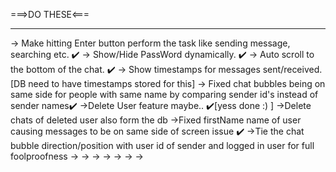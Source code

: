 <!--//NAVBAR OG {


// import React from 'react'
// import { useDispatch, useSelector } from 'react-redux'
// import appStore from '../utils/appStore'
// import { Link, useNavigate } from 'react-router-dom'
// import { BASE_URL } from '../utils/constants'
// import axios from 'axios'
// import { removeUser } from '../utils/userSlice' 

// const Navbar = () => {
//   const dispatch = useDispatch();
//   const user = useSelector((store)=>store.user);
//   const navigate = useNavigate();
  
  
//  //this removes cookie from user's browser
//  const handleLogout = async()=>{
//   try{
//   const logOut = await axios.post(BASE_URL + '/logout',{},{withCredentials:true});
//   //this removes info from userSlice
//   dispatch(removeUser());
//   //navigate to login page
//     navigate("/login");

//   }catch(err){
//     console.log(err);
//   }
//  }
  
 
//   // console.log(user);

//   return (
//     <div>
      
//       <div className="navbar bg-base-300">
//   <div className="flex-1">
//     <Link to="/feed" className="btn btn-ghost text-xl">💻DevTinder</Link>
//   </div>
//   <div className="flex-none gap-2 mx-5">
//     <div className="form-control">
      
//     </div>

//     {/* Only showing pic if present in the slice/ after userInfo retrieval from backend/DB */}
//     {user && (<div className="dropdown dropdown-end flex">
//       <p className='my-2 pr-5'>Welcome {user.firstName} </p>
//       <div tabIndex={0} role="button" className="btn btn-ghost btn-circle avatar">
//         <div className="w-10 rounded-full">
//           <img
//             alt="User Photo"
//             src={user.photoUrl}
//              />
//         </div>
//       </div>
//       <ul
//         tabIndex={0}
//         className="menu menu-sm dropdown-content bg-slate-800 rounded-box z-[1] mt-3 w-52 p-2 shadow ">
//         <li >
//           <Link to="/profile" className="justify-between">
//             Profile
//             <span className="badge bg-slate-700">New</span>
//           </Link>
//         </li>
//         <li><Link to={'/connections'}>Connections</Link></li>
//         <li><Link to={"/requests"}>Requests</Link></li>
//         <li>
//           <Link to="/searchPage" className="justify-between">
//             Search
//             <span className="badge  bg-slate-700">Premium!</span>
//           </Link>
//         </li>
//         <li><Link to={"/feed"}>{"Find Devs " + " :)"}  </Link></li>
        
//         <li className='text-red-500'><Link to={"/deleteProfile"}>{"Delete Profile!"}  </Link></li>
        
//         <li><Link onClick={handleLogout}>Logout</Link></li>
    
//       </ul>
//     </div> )}
    

//   </div>
// </div>

//     </div>
//   )
// }

// export default Navbar} 
} -->

<!-- UserCard OG -->
<!--  {
import axios from 'axios';
import React from 'react'
import { BASE_URL, defaultUserPhoto } from '../utils/constants';
import { useDispatch, useSelector } from 'react-redux';
import { removeFeed } from '../utils/feedSlice';

const UserCard = ({user}) => {

  const {firstName, lastName, age, skills, photoUrl, gender, about, _id} = user;
  
  const dispatch = useDispatch();

  const handleUser = async(status, toUserId)=>{
    try{
      const res = await axios.post(BASE_URL + "/request/send/" + status + "/"  + toUserId, {}, {withCredentials:true});
      dispatch(removeFeed(toUserId));
      // console.log(res);
    }catch(err){
     console.log(err);
    }
   
  }

  
    
  return (
    user && (
    <div>
         
<div className="card card-compact w-96 shadow-xl m-auto my-10 bg-slate-700 ">
<figure className='h-48' >  
  <img className='p-2 rounded-xl max-w-full max-h-full '
    src={photoUrl? photoUrl : defaultUserPhoto}
    alt="UserImage" />
</figure>
<div className="card-body text-gray-400 overflow">
  <h2 className="card-title">{firstName + " " + lastName}</h2>
  <p>{age + ", " + gender}</p>
  <p>{about}</p>
  <p>skills: {skills}</p>
  <div className="card-actions justify-evenly ">
    <button className="btn btn-primary " onClick={()=>{handleUser("ignore", _id)}}>Ignored</button>

    <button className="btn btn-secondary" onClick={()=>{handleUser("interested", _id)}}>Interested</button>
  </div>
</div>
</div>

    </div>
    )
  )
}

export default UserCard
} -->


<!-- OG Edit Profile 
{
  import React, { useState } from 'react'
import UserCard from './userCard';
import axios from 'axios';
import { BASE_URL } from '../utils/constants';
import { useDispatch } from 'react-redux';
import { addUser } from '../utils/userSlice';

const EditProfile = ({user})=> {
    const dispatch = useDispatch();

  const [firstName, setFirstName] = useState(user.firstName);
  const [lastName, setLastName] = useState(user.lastName);
  const [age, setAge] = useState(user.age || "");
  const [about, setAbout] = useState(user.about || "");
  const [gender, setGender] = useState(user.gender || "");
  const [photoUrl, setPhotoUrl] = useState(user.photoUrl || "");
  const [skills, setSkills] = useState(user.skills || "");
  const [error, setError] = useState("");
  const [toast, setToast] = useState(false);
  
  

  const userInfo = {firstName, lastName, age, photoUrl, gender, about, skills}  ;

  //saving edited data in the DB
  const saveProfile = async()=>{
    try{
    //updating profile data   
    const res = await axios.patch(BASE_URL + "/profile/edit",{
        firstName,
        lastName,
        age,
        photoUrl,
        gender,
        about,
        skills
    }
       ,{withCredentials:true});
    //updating redux store userSlice to get latest/updated data of the user
        dispatch(addUser(res.data.data));

        //showing toast agter profile is updated
        setToast(true);
        //also removing this message after a few seconds
        setTimeout(()=>{
            setToast(false);
        },3000)

        // console.log(res);
        
    }catch(err){
        console.log(err);
        setError(err.response.data);
    }

  }

  return (
    <div className='flex justify-center my-6  text-gray-400' >
      
      <div className='flex justify-center mt-2 px-10 mb-56'>
      <div className="card w-96 shadow-xl bg-slate-700">
  <div className="card-body items-center text-center">
    <h2 className="card-title ">Edit Profile</h2>

    <label className="form-control w-full max-w-xs">
  <div className="label">
    <span className="label-text"> First Name</span>
     </div>
  <input type="text" placeholder="Type here" className="input input-bordered w-full max-w-xs" 
    onChange={(e)=>{setFirstName(e.target.value)}} value={firstName}
      
  />
 
</label>  

<label className="form-control w-full max-w-xs">
  <div className="label">
    <span className="label-text">Last Name</span>
     </div>
  <input type="text" placeholder="Type here" className="input input-bordered w-full max-w-xs" 
  onChange={(e)=>{setLastName(e.target.value)}} value={lastName} />

</label>  

<label className="form-control w-full max-w-xs">
  <div className="label">
    <span className="label-text"> Age </span>
     </div>
  <input type="text" placeholder="Type here" className="input input-bordered w-full max-w-xs" 
    onChange={(e)=>{setAge(e.target.value)}} value={age}
      
  />
 
</label>  

<label className="form-control w-full max-w-xs">
  <div className="label">
    <span className="label-text"> Gender </span>
     </div>
  <input type="body" placeholder="Type here" className="input input-bordered w-full max-w-xs" 
    onChange={(e)=>{setGender(e.target.value)}} value={gender}
      
  />
 
</label>  

<label className="form-control w-full max-w-xs">
  <div className="label">
    <span className="label-text"> About </span>
     </div>
  <input type="text" placeholder="Type here" className="input input-bordered w-full max-w-xs" 
    onChange={(e)=>{setAbout(e.target.value)}} value={about}
      
  />
 
</label>  

<label className="form-control w-full max-w-xs">
  <div className="label">
    <span className="label-text"> Skills </span>
     </div>
  <input type="text" placeholder="Type here" className="input input-bordered w-full max-w-xs" 
    onChange={(e)=>{setSkills(e.target.value)}} value={skills}
      
  />
 
</label>  

<label className="form-control w-full max-w-xs">
  <div className="label">
    <span className="label-text"> Photo Url</span>
     </div>
  <input type="url" placeholder="Type here" className="input input-bordered w-full max-w-xs" 
    onChange={(e)=>{setPhotoUrl(e.target.value)}} value={photoUrl} />
 
</label>  

<p className='text-lg text-red-500 mt-2'> {error} </p>
  

  
    <div className="card-actions py-2">
      <button className="btn btn-primary pt-0" onClick={saveProfile} >Save Profile</button>
    </div>
  </div>

  {/* TOAST */}
  {toast &&(
  <div className="toast toast-top toast-center z-10">
  <div className="alert alert-info ">
    <span >Profile Updated successfully!! </span>
  
  </div>
</div>
)}
  
</div>


    </div>

    <UserCard user={userInfo}/>

    </div>
  )
}

export default EditProfile
}

-->

<!-- OG REQUEST CARD
// {
import React from 'react'
import { BASE_URL, defaultUserPhoto } from '../utils/constants';
import axios from 'axios';
import { useDispatch } from 'react-redux';
import { removeRequests } from '../utils/requestSlice';

const RequestCard = ({request}) => {
    const dispatch = useDispatch();

    const handleRequest = async(status, requestId)=>{
        try{
            // console.log(status, requestId);
            const res = await axios.post(BASE_URL + "/request/review/" + status + "/" + requestId, {}, {withCredentials:true});
            // console.log(res); 
            // removing this request from the requestSlice
            dispatch(removeRequests(requestId));


        }catch(err){
            console.log(err);
        }
      
    }

    const {firstName, lastName, age, gender, skills, about, photoUrl} = request.fromUserId;
    const {_id} = request;
  return (
      <div className='p-2  text-gray-400'>
            <div className="card card-side bg-slate-700 shadow-xl w-1/2 m-auto mt-2">
        <figure className='p-2'>
            <img className='rounded-full w-full h-40 '
            src={photoUrl ? photoUrl :defaultUserPhoto }
            alt="User Pic"/>
        </figure>
        <div className="card-body">
          <h2 className="card-title">{firstName + " " + lastName}</h2>
          <p>{age + ", " + gender}</p>
          <p>{about}</p>
          
        </div>

        <div className="card-actions flex-col justify-center mr-10 ">
            
    <button className="btn btn-secondary w-full" onClick={()=>{handleRequest("accepted",_id )}}>Accept</button>
    <button className="btn btn-primary w-full" onClick={()=>{handleRequest("rejected",_id )}}>Reject</button>

          </div>

      </div>
          </div>
  )
}

export default RequestCard
// } -->

<!-- OG LOGIN
{
import axios from 'axios';
import React, { useState } from 'react'
import { addUser, removeUser } from '../utils/userSlice';
import { useDispatch } from 'react-redux';
import { useNavigate } from 'react-router-dom';
import { BASE_URL } from '../utils/constants';



const Login = () => {
  const[error, setError] = useState("");


  const dispatch = useDispatch();
  const navigate = useNavigate();

  const [showPassword, setShowPassword] = useState(false);
  const [emailId, setEmailId] = useState("Goku@gmail.com");
  const [password, setPassword] = useState("Kamehameha@123");
  const [isLoginForm, setIsLoginForm] = useState(true);
  const [firstName, setFirstName] = useState("");
  const [lastName, setLastName] = useState("");

  const handleSignUp = async()=>{
    try{
    const res = await axios.post(BASE_URL + "/signup", {firstName, lastName, emailId, password}, {withCredentials:true});
    dispatch(addUser(res.data.data));
    console.log(res);
    navigate("/profile");
    }catch(err){
      console.log(err?.response?.data);
    }
    
  }

  const handleLogin = async()=>{
    try{
      const res = await axios.post( BASE_URL + "/login",{emailId, password}, {withCredentials:true});
      dispatch(addUser(res.data));
      // console.log(res.data);
      navigate("/feed");

    }catch(err){
      console.log(err);
      setError(err?.response?.data);
    }
    
  }

  return (
    <div className='flex justify-center mt-10'>
      <div className="card w-96 shadow-xl bg-slate-700">
  <div className="card-body items-center text-center">
    <h2 className="card-title">{isLoginForm ? "Login" : "Sign Up"}</h2>

    {/*First Name, Last Name */}
    { !isLoginForm && (
    <>
    <label className="form-control w-full max-w-xs">
  <div className="label">
    <span className="label-text"> First Name </span>
     </div>
  <input type="text" placeholder="Type here" className="input input-bordered w-full max-w-xs" 
    onChange={(e)=>{setFirstName(e.target.value)}} value={firstName}/>
</label>
    
  <label className="form-control w-full max-w-xs">
  <div className="label">
    <span className="label-text"> Last Name </span>
     </div>
  <input type="text" placeholder="Type here" className="input input-bordered w-full max-w-xs" 
    onChange={(e)=>{setLastName(e.target.value)}} value={lastName}/>
</label>
    </>
    )}

    <label className="form-control w-full max-w-xs">
  <div className="label">
    <span className="label-text"> Email ID :</span>
     </div>
  <input type="text" placeholder="Type here" className="input input-bordered w-full max-w-xs" 
    onChange={(e)=>{setEmailId(e.target.value)}} value={emailId}/>
</label>  

<label className="form-control w-full max-w-xs">
  <div className="label">
    <span className="label-text">Password :  </span>
     </div>
  <input type={ showPassword ? "text" : "password"} placeholder="Type here" className="input input-bordered w-full max-w-xs" 
  onChange={(e)=>{setPassword(e.target.value)}} value={password} />

   <span className='Show/Hide-Password-Label hover:underline cursor-pointer text-end'
     onClick={()=>{setShowPassword(!showPassword)}}
     >{showPassword ? "Hide-Password" : "Show-Password"}</span>
  

  <p className='text-lg text-red-500 mt-2'> {error} </p>  
</label>  
  
    <div className="card-actions">

     { isLoginForm && <button className="btn btn-primary" onClick={handleLogin}>Login</button> }

      { !isLoginForm && <button className="btn btn-primary" onClick={handleSignUp}>Sign  Up</button> }
    </div>
    <p className='cursor-pointer hover:underline 'onClick={()=>{setIsLoginForm(!isLoginForm)}}>{ isLoginForm ? "New User? Signup Here!!" : "Existing User? Login Here"}</p>
    
  </div>
</div>
    </div>
  )
}

export default Login

}
 -->

<!-- OG CONNECTION CARD
// // {
// import React, { useState } from 'react'
// import { BASE_URL, defaultUserPhoto } from '../utils/constants';
// import { Link } from 'react-router-dom';
// import axios from 'axios';

// const ConnectionCard = ({connection}) => {

//  const [showConfirmation, setShowConfirmation] = useState(false);

//   const handleClick = () => {
//     setShowConfirmation(true);
//   };

//     const {_id ,firstName, lastName, age, gender, skills, about, photoUrl} = connection;

//     const handleConfirm = async () => {
//       //if confirmed yes then api call is made to remove friend and their char from db
//       const connectionRemoval = await axios.patch(BASE_URL + "/chat/unfriend/" + _id, {}, {withCredentials:true});
//       console.log(connectionRemoval); 
  
//       alert(connectionRemoval.data);
//       setShowConfirmation(false);
//       //reloads page which shows updated connection list
//       window.location.reload();
//     };
  
//     const handleCancel = () => {
//       setShowConfirmation(false);
//     };


//   return (
     
//     <div className='p-2 text-gray-400'>
      
//       <div className="card card-side bg-slate-700 shadow-xl w-1/2 m-auto mt-2 h-32  ">
//   <figure className='p-2 w-1/3'>
//      <img className='rounded-full w-fit h-24'
//       src={photoUrl ? photoUrl :defaultUserPhoto }
//       alt="User Pic"/>
//   </figure>
//   <div className="card-body flex text-left overflow-auto ">
//     <h2 className="card-title ">{firstName + " " + lastName}</h2>
//     <p>{age + ", " + gender}</p>
//     <p>{about}</p>
//   </div>
//   <div className='flex flex-col justify-center ml-2 mr-5'>
//     <Link to={"/chat/" + _id}>
//      <button className="btn btn-primary mb-2">Chat</button>
//      </Link>
//      <button className='btn' onClick={handleClick} >Unfriend</button>


//      {showConfirmation && (
//   <div className="fixed inset-0 bg-gray-700 bg-opacity-50 flex justify-center items-center z-10">
//     <div className="bg-gray-700 p-6 rounded-md shadow-lg w-11/12 max-w-md">
//       <h2 className="text-xl font-semibold mb-4 text-gray-300 text-center sm:text-lg">
//         Remove "{firstName + " " + lastName}" from connections, are you sure?
//       </h2>
//       <div className="flex justify-center sm:justify-between gap-4 sm:gap-6">
//         <button
//           onClick={handleConfirm}
//           className="bg-red-500 text-white px-6 py-3 rounded-md hover:bg-red-700 sm:px-4 sm:py-2"
//         >
//           Yes
//         </button>
//         <button
//           onClick={handleCancel}
//           className="bg-gray-300 text-gray-800 px-6 py-3 rounded-md hover:bg-gray-400 sm:px-4 sm:py-2"
//         >
//           No
//         </button>
//       </div>
//     </div>
//   </div>
// )}



//   </div>
  
// </div>
//     </div>

//   )
// }

// export default ConnectionCard
// // }
 -->

<!--OG REQUEUST CARD
// import React from 'react'
// import { BASE_URL, defaultUserPhoto } from '../utils/constants';
// import axios from 'axios';
// import { useDispatch } from 'react-redux';
// import { removeRequests } from '../utils/requestSlice';

// const RequestCard = ({ request }) => {
//     const dispatch = useDispatch();

//     const handleRequest = async (status, requestId) => {
//         try {
//             const res = await axios.post(BASE_URL + "/request/review/" + status + "/" + requestId, {}, { withCredentials: true });
//             dispatch(removeRequests(requestId));
//         } catch (err) {
//             console.log(err);
//         }
//     }

//     const { firstName, lastName, age, gender, skills, about, photoUrl } = request.fromUserId;
//     const { _id } = request;

//     return (
//         <div className='p-2 text-gray-400 '>
//             <div className="card card-side bg-slate-700 shadow-xl w-full md:w-1/2 mx-auto mt-2 h-40">
//                 <figure className='p-2'>
//                     <img
//                         className='rounded-full w-full  md:h-fit lg:h-56'
//                         src={photoUrl ? photoUrl : defaultUserPhoto}
//                         alt="User Pic"
//                     />
//                 </figure>
//                 <div className="card-body overflow-auto">
//                     <h2 className="card-title">{firstName + " " + lastName}</h2>
//                     <p>{age + ", " + gender}</p>
//                     <p>{about}</p>
//                 </div>

//                 <div className="card-actions flex-col justify-center mr-10 ">
//                     <button className="btn btn-secondary w-full" onClick={() => { handleRequest("accepted", _id) }}>Accept</button>
//                     <button className="btn btn-primary w-full" onClick={() => { handleRequest("rejected", _id) }}>Reject</button>
//                 </div>
//             </div>
//         </div>
//     )
// }

// export default RequestCard;

  -->



===>DO THESE<===
________________

-> Make hitting Enter button perform the task like sending message, searching etc. ✔️
-> Show/Hide PassWord dynamically. ✔️
-> Auto scroll to the bottom of the chat. ✔️
-> Show timestamps for messages sent/received.[DB need to have timestamps stored for this]
-> Fixed chat bubbles being on same side for people with same name by comparing sender id's instead of sender names✔️
->Delete User feature maybe.. ✔️[yess done :) ] 
->Delete chats of deleted user also form the db
->Fixed firstName name of user causing messages to be on same side of screen issue ✔️
->Tie the chat bubble direction/position with user id of sender and logged in user for full foolproofness
->
->
->
->
->
->
->